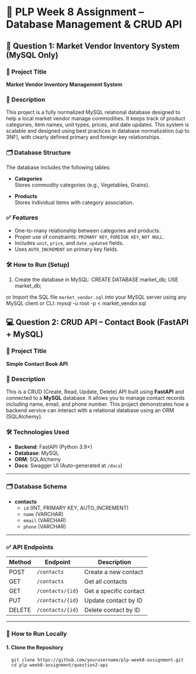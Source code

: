 # 🧾 PLP Week 8 Assignment – Database Management & CRUD API

## 🧠 Question 1: Market Vendor Inventory System (MySQL Only)
### 📌 Project Title

**Market Vendor Inventory Management System**
### 📄 Description

This project is a fully normalized MySQL relational database designed to help a local market vendor manage commodities. It keeps track of product categories, item names, unit types, prices, and date updates. This system is scalable and designed using best practices in database normalization (up to 3NF), with clearly defined primary and foreign key relationships.

### 🗂️ Database Structure

The database includes the following tables:

- **Categories**  
  Stores commodity categories (e.g., Vegetables, Grains).

- **Products**  
  Stores individual items with category association.

### ✅ Features

- One-to-many relationship between categories and products.
- Proper use of constraints: `PRIMARY KEY`, `FOREIGN KEY`, `NOT NULL`.
- Includes `unit`, `price`, and `date_updated` fields.
- Uses `AUTO_INCREMENT` on primary key fields.

### 🛠️ How to Run (Setup)

1. Create the database in MySQL:
         CREATE DATABASE market_db;
         USE market_db;

or Import the SQL file `market_vendor.sql` into your MySQL server using any MySQL client or CLI:
        mysql -u root -p < market_vendor.sql

## 💻 Question 2: CRUD API – Contact Book (FastAPI + MySQL)

### 📌 Project Title

**Simple Contact Book API**

### 📄 Description

This is a CRUD (Create, Read, Update, Delete) API built using **FastAPI** and connected to a **MySQL** database. It allows you to manage contact records including name, email, and phone number. This project demonstrates how a backend service can interact with a relational database using an ORM (SQLAlchemy).

### 🛠️ Technologies Used

- **Backend**: FastAPI (Python 3.9+)
- **Database**: MySQL
- **ORM**: SQLAlchemy
- **Docs**: Swagger UI (Auto-generated at `/docs`)

---

### 🗂️ Database Schema

- **contacts**
  - `id` (INT, PRIMARY KEY, AUTO_INCREMENT)
  - `name` (VARCHAR)
  - `email` (VARCHAR)
  - `phone` (VARCHAR)

---

### ✅ API Endpoints

| Method | Endpoint         | Description              |
|--------|------------------|--------------------------|
| POST   | `/contacts`      | Create a new contact     |
| GET    | `/contacts`      | Get all contacts         |
| GET    | `/contacts/{id}` | Get a specific contact   |
| PUT    | `/contacts/{id}` | Update contact by ID     |
| DELETE | `/contacts/{id}` | Delete contact by ID     |

---

### 🧪 How to Run Locally

#### 1. Clone the Repository
      git clone https://github.com/yourusername/plp-week8-assignment.git
      cd plp-week8-assignment/question2-api
